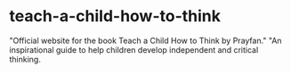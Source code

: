 # teach-a-child-how-to-think
"Official website for the book Teach a Child How to Think by Prayfan."  "An inspirational guide to help children develop independent and critical thinking.

